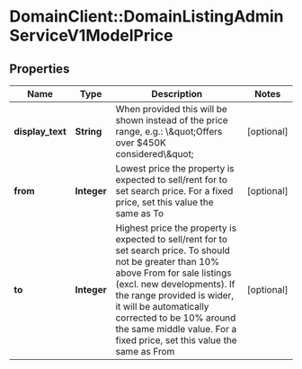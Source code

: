 # DomainClient::DomainListingAdminServiceV1ModelPrice

## Properties
Name | Type | Description | Notes
------------ | ------------- | ------------- | -------------
**display_text** | **String** | When provided this will be shown instead of the price range, e.g.: \\\&quot;Offers over $450K considered\\\&quot; | [optional] 
**from** | **Integer** | Lowest price the property is expected to sell/rent for to set search price. For a fixed price, set this value the same as To | [optional] 
**to** | **Integer** | Highest price the property is expected to sell/rent for to set search price. To should not be greater than 10% above From for sale listings (excl. new developments).               If the range provided is wider, it will be automatically corrected to be 10% around the same middle value.               For a fixed price, set this value the same as From | [optional] 


